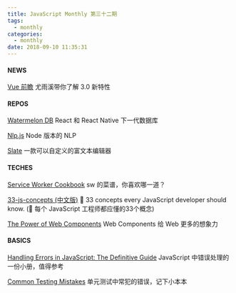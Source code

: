 ```yaml
---
title: JavaScript Monthly 第三十二期
tags:
  - monthly
categories:
  - monthly
date: 2018-09-10 11:35:31
---
```


#### NEWS

[Vue 前瞻](https://medium.com/vue-mastery/evan-you-previews-vue-js-3-0-ab063dec3547)
尤雨溪带你了解 3.0 新特性

<!--more-->

#### REPOS

[Watermelon DB](https://github.com/Nozbe/WatermelonDB)
React 和 React Native 下一代数据库

[Nlp.js](https://github.com/axa-group/nlp.js)
Node 版本的 NLP

[Slate](https://github.com/ianstormtaylor/slate)
一款可以自定义的富文本编辑器


#### TECHES

[Service Worker Cookbook](https://serviceworke.rs/)
sw 的菜谱，你喜欢哪一道？

[33-js-concepts (中文版)](https://github.com/leonardomso/33-js-concepts)
📜 33 concepts every JavaScript developer should know. (📜 每个 JavaScript 工程师都应懂的33个概念)

[The Power of Web Components](https://hacks.mozilla.org/2018/11/the-power-of-web-components/)
Web Components 给 Web 更多的想象力

#### BASICS

[Handling Errors in JavaScript: The Definitive Guide](https://levelup.gitconnected.com/the-definite-guide-to-handling-errors-gracefully-in-javascript-58424d9c60e6)
JavaScript 中错误处理的一份小册，值得参考

[Common Testing Mistakes](https://blog.kentcdodds.com/common-testing-mistakes-1a3d2d209f0)
单元测试中常犯的错误，记下小本本
